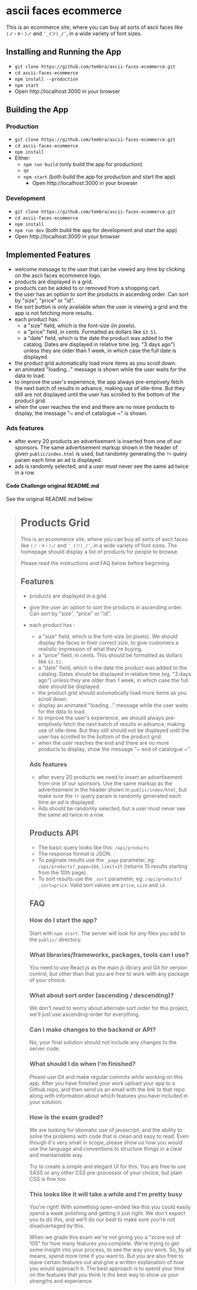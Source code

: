 # ascii faces ecommerce

This is an ecommerce site, where you can buy all sorts of ascii faces like `(ノ・∀・)ノ` and `¯_(ツ)_/¯`, in a wide variety of font sizes.

## Installing and Running the App

- `git clone https://github.com/tembra/ascii-faces-ecommerce.git`
- `cd ascii-faces-ecommerce`
- `npm install --production`
- `npm start`
- Open http://localhost:3000 in your browser

## Building the App

### Production

- `git clone https://github.com/tembra/ascii-faces-ecommerce.git`
- `cd ascii-faces-ecommerce`
- `npm install`
- Either:
  - `npm run build` (only build the app for production)
  - or
  - `npm start` (both build the app for production and start the app)
    - Open http://localhost:3000 in your browser

### Development

- `git clone https://github.com/tembra/ascii-faces-ecommerce.git`
- `cd ascii-faces-ecommerce`
- `npm install`
- `npm run dev` (both build the app for development and start the app)
- Open http://localhost:3000 in your browser

## Implemented Features

- welcome message to the user that can be viewed any time by clicking on the ascii faces ecommerce logo.
- products are displayed in a grid.
- products can be added to or removed from a shopping cart.
- the user has an option to sort the products in ascending order. Can sort by "size", "price" or "id".
- the sort button is only available when the user is viewing a grid and the app is not fetching more results.
- each product has:
  - a "size" field, which is the font-size (in pixels).
  - a "price" field, in cents. Formatted as dollars like `$3.51`.
  - a "date" field, which is the date the product was added to the catalog. Dates are displayed in relative time (eg. "3 days ago") unless they are older than 1 week, in which case the full date is displayed.
- the product grid automatically load more items as you scroll down.
- an animated "loading..." message is shown while the user waits for the data to load.
- to improve the user's experience, the app always pre-emptively fetch the next batch of results in advance, making use of idle-time. But they still are not displayed until the user has scrolled to the bottom of the product grid.
- when the user reaches the end and there are no more products to display, the message "~ end of catalogue ~" is shown.

### Ads features

- after every 20 products an advertisement is inserted from one of our sponsors. The same advertisement markup shown in the header of given `public/index.html` is used, but randomly generating the `?r` query param each time an ad is displayed.
- ads is randomly selected, and a user must never see the same ad twice in a row.

#### Code Challenge original README.md

See the original README.md below:

> Products Grid
> ====
>
> This is an ecommerce site, where you can buy all sorts of ascii faces like `(ノ・∀・)ノ` and `¯_(ツ)_/¯`, in a wide variety of font sizes. The homepage should display a list of products for people to browse.
>
> Please read the instructions and FAQ below before beginning.
>
> Features
> ----
>
> - products are displayed in a grid.
> - give the user an option to sort the products in ascending order. Can sort by "size", "price" or "id".
> - each product has :
>   - a "size" field, which is the font-size (in pixels). We should display the faces in their correct size, to give customers a realistic impression of what they're buying.
>   - a "price" field, in cents. This should be formatted as dollars like `$3.51`.
>   - a "date" field, which is the date the product was added to the catalog. Dates should be displayed in relative time (eg. "3 days ago") unless they are older than 1 week, in which case the full date should be displayed.
>   - the product grid should automatically load more items as you scroll down.
>   - display an animated "loading..." message while the user waits for the data to load.
>   - to improve the user's experience, we should always pre-emptively fetch the next batch of results in advance, making use of idle-time.  But they still should not be displayed until the user has scrolled to the bottom of the product grid.
>   - when the user reaches the end and there are no more products to display, show the message "~ end of catalogue ~".
>
>   ### Ads features
>
>   - after every 20 products we need to insert an advertisement from one of our sponsors. Use the same markup as the advertisement in the header shown in `public/index/html`, but make sure the `?r` query param is randomly generated each time an ad is displayed.
>   - Ads should be randomly selected, but a user must never see the same ad twice in a row.
>
>
>   Products API
>   ----
>
>   - The basic query looks like this: `/api/products`
>   - The response format is JSON.
>   - To paginate results use the `_page` parameter, eg: `/api/products?_page=10&_limit=15` (returns 15 results starting from the 10th page).
>   - To sort results use the `_sort` parameter, eg: `/api/products?_sort=price`. Valid sort values are `price`, `size` and `id`.
>
>   FAQ
>   ----
>
>   ### How do I start the app?
>
>   Start with `npm start`. The server will look for any files you add to the `public/` directory.
>
>   ### What libraries/frameworks, packages, tools can I use?
>
>   You need to use React.js as the main js library and Git for version control, but other than that you are free to work with any package of your choice.
>
>   ### What about sort order (ascending / descending)?
>
>   We don't need to worry about alternate sort order for this project, we'll just use ascending-order for everything.
>
>   ### Can I make changes to the backend or API?
>
>   No, your final solution should not include any changes to the server code.
>
>   ### What should I do when I'm finished?
>
>   Please use Git and make regular commits while working on this app. After you have finished your work upload your app to a Github repo, and then send us an email with the link to that repo along with information about which features you have included in your solution.
>
>   ### How is the exam graded?
>
>   We are looking for idiomatic use of javascript, and the ability to solve the problems with code that is clean and easy to read. Even though it's very small in scope, please show us how you would use the language and conventions to structure things in a clear and maintainable way.
>
>   Try to create a simple and elegant UI for this. You are free to use SASS or any other CSS pre-processor of your choice, but plain CSS is fine too.
>
>   ### This looks like it will take a while and I'm pretty busy
>
>   You're right! With something open-ended like this you could easily spend a week polishing and getting it just right. We don't expect you to do this, and we'll do our best to make sure you're not disadvantaged by this.
>
>   When we grade this exam we're not giving you a "score out of 100" for how many features you complete. We're trying to get some insight into your process, to see the way you work. So, by all means, spend more time if you want to. But you are also free to leave certain features out and give a written explanation of how you would approach it. The best approach is to spend your time on the features that you think is the best way to show us your strengths and experience.
